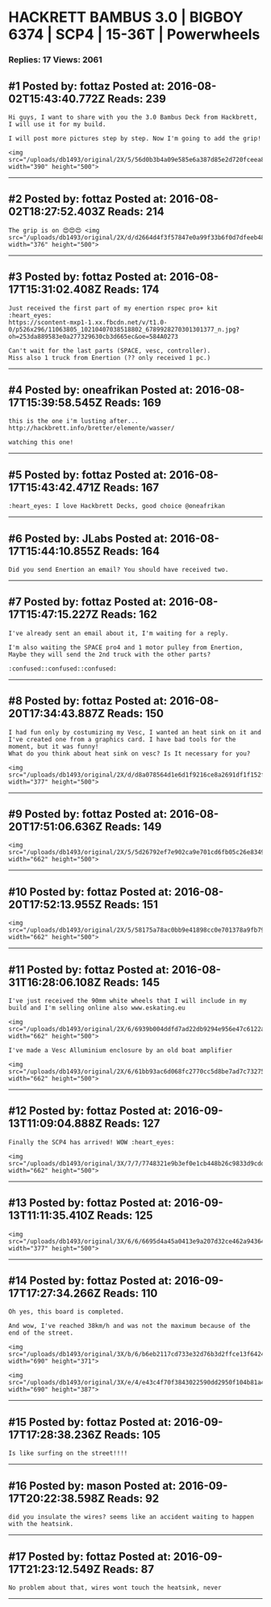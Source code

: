 # HACKRETT BAMBUS 3.0 &#124; BIGBOY 6374 &#124; SCP4 &#124; 15-36T &#124; Powerwheels

### Replies: 17 Views: 2061

## \#1 Posted by: fottaz Posted at: 2016-08-02T15:43:40.772Z Reads: 239

```
Hi guys, I want to share with you the 3.0 Bambus Deck from Hackbrett, I will use it for my build.

I will post more pictures step by step. Now I'm going to add the grip!

<img src="/uploads/db1493/original/2X/5/56d0b3b4a09e585e6a387d85e2d720fceea8982e.JPG" width="390" height="500">
```

---
## \#2 Posted by: fottaz Posted at: 2016-08-02T18:27:52.403Z Reads: 214

```
The grip is on 😍😍😍 <img src="/uploads/db1493/original/2X/d/d2664d4f3f57847e0a99f33b6f0d7dfeeb488a2e.jpg" width="376" height="500">
```

---
## \#3 Posted by: fottaz Posted at: 2016-08-17T15:31:02.408Z Reads: 174

```
Just received the first part of my enertion rspec pro+ kit :heart_eyes:
https://scontent-mxp1-1.xx.fbcdn.net/v/t1.0-0/p526x296/11063805_10210407038518802_6789928270301301377_n.jpg?oh=253da889583e0a277329630cb3d665ec&oe=584A0273

Can't wait for the last parts (SPACE, vesc, controller).
Miss also 1 truck from Enertion (?? only received 1 pc.)
```

---
## \#4 Posted by: oneafrikan Posted at: 2016-08-17T15:39:58.545Z Reads: 169

```
this is the one i'm lusting after...
http://hackbrett.info/bretter/elemente/wasser/

watching this one!
```

---
## \#5 Posted by: fottaz Posted at: 2016-08-17T15:43:42.471Z Reads: 167

```
:heart_eyes: I love Hackbrett Decks, good choice @oneafrikan
```

---
## \#6 Posted by: JLabs Posted at: 2016-08-17T15:44:10.855Z Reads: 164

```
Did you send Enertion an email? You should have received two.
```

---
## \#7 Posted by: fottaz Posted at: 2016-08-17T15:47:15.227Z Reads: 162

```
I've already sent an email about it, I'm waiting for a reply. 

I'm also waiting the SPACE pro4 and 1 motor pulley from Enertion, Maybe they will send the 2nd truck with the other parts? 
 
:confused::confused::confused:
```

---
## \#8 Posted by: fottaz Posted at: 2016-08-20T17:34:43.887Z Reads: 150

```
I had fun only by costumizing my Vesc, I wanted an heat sink on it and I've created one from a graphics card. I have bad tools for the moment, but it was funny! 
What do you think about heat sink on vesc? Is It necessary for you?

<img src="/uploads/db1493/original/2X/d/d8a078564d1e6d1f9216ce8a2691df1f152f2a24.jpg" width="377" height="500">
```

---
## \#9 Posted by: fottaz Posted at: 2016-08-20T17:51:06.636Z Reads: 149

```
<img src="/uploads/db1493/original/2X/5/5d26792ef7e902ca9e701cd6fb05c26e8349fb30.jpg" width="662" height="500">
```

---
## \#10 Posted by: fottaz Posted at: 2016-08-20T17:52:13.955Z Reads: 151

```
<img src="/uploads/db1493/original/2X/5/58175a78ac0bb9e41898cc0e701378a9fb791707.jpg" width="662" height="500">
```

---
## \#11 Posted by: fottaz Posted at: 2016-08-31T16:28:06.108Z Reads: 145

```
I've just received the 90mm white wheels that I will include in my build and I'm selling online also www.eskating.eu

<img src="/uploads/db1493/original/2X/6/6939b004ddfd7ad22db9294e956e47c6122a0f23.jpg" width="662" height="500"> 

I've made a Vesc Alluminium enclosure by an old boat amplifier

<img src="/uploads/db1493/original/2X/6/61bb93ac6d068fc2770cc5d8be7ad7c7327593df.jpg" width="662" height="500">
```

---
## \#12 Posted by: fottaz Posted at: 2016-09-13T11:09:04.888Z Reads: 127

```
Finally the SCP4 has arrived! WOW :heart_eyes:

<img src="/uploads/db1493/original/3X/7/7/7748321e9b3ef0e1cb448b26c9833d9cddd83e17.jpg" width="662" height="500">
```

---
## \#13 Posted by: fottaz Posted at: 2016-09-13T11:11:35.410Z Reads: 125

```
<img src="/uploads/db1493/original/3X/6/6/6695d4a45a0413e9a207d32ce462a94364b9237d.jpg" width="377" height="500">
```

---
## \#14 Posted by: fottaz Posted at: 2016-09-17T17:27:34.266Z Reads: 110

```
Oh yes, this board is completed.

And wow, I've reached 38km/h and was not the maximum because of the end of the street.

<img src="/uploads/db1493/original/3X/b/6/b6eb2117cd733e32d76b3d2ffce13f6424461299.jpg" width="690" height="371">

<img src="/uploads/db1493/original/3X/e/4/e43c4f70f3843022590dd2950f104b81a4ca297f.jpg" width="690" height="387">
```

---
## \#15 Posted by: fottaz Posted at: 2016-09-17T17:28:38.236Z Reads: 105

```
Is like surfing on the street!!!!
```

---
## \#16 Posted by: mason Posted at: 2016-09-17T20:22:38.598Z Reads: 92

```
did you insulate the wires? seems like an accident waiting to happen with the heatsink.
```

---
## \#17 Posted by: fottaz Posted at: 2016-09-17T21:23:12.549Z Reads: 87

```
No problem about that, wires wont touch the heatsink, never
```

---
